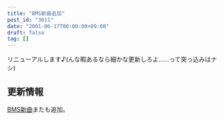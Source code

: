 ```yaml
---
title: "BMS新曲追加"
post_id: "3011"
date: "2001-06-17T00:00:00+09:00"
draft: false
tag: []
---
```



リニューアルします♪(んな暇あるなら細かな更新しろよ……って突っ込みはナシ)
## 更新情報
[BMS新曲](/tag/bms)またも追加。

